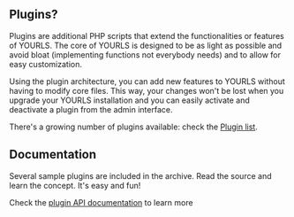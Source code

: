 ## Plugins?

Plugins are additional PHP scripts that extend the functionalities or features of YOURLS. The core of YOURLS is designed to be as light as possible and avoid bloat (implementing functions not everybody needs) and to allow for easy customization.

Using the plugin architecture, you can add new features to YOURLS without having to modify core files. This way, your changes won't be lost when you upgrade your YOURLS installation and you can easily activate and deactivate a plugin from the admin interface.

There's a growing number of plugins available: check the [Plugin list](http://yourls.org/pluginlist).

## Documentation

Several sample plugins are included in the archive. Read the source and learn the concept. It's easy and fun!

Check the [plugin API documentation](http://yourls.org/pluginapi) to learn more
